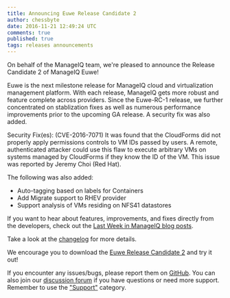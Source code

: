 ```yaml
---
title: Announcing Euwe Release Candidate 2
author: chessbyte
date: 2016-11-21 12:49:24 UTC
comments: true
published: true
tags: releases announcements
---
```


On behalf of the ManageIQ team, we're pleased to announce the Release Candidate 2 of ManageIQ Euwe!

Euwe is the next milestone release for ManageIQ cloud and virtualization management platform. With each release, ManageIQ gets more robust and feature complete across providers. Since the Euwe-RC-1 release, we further concentrated on stablization fixes as well as numerous performance improvements prior to the upcoming GA release. A security fix was also added.

Security Fix(es):
(CVE-2016-7071) It was found that the CloudForms did not properly apply permissions controls to VM IDs passed by users. A remote, authenticated attacker could use this flaw to execute arbitrary VMs on systems managed by CloudForms if they know the ID of the VM.
This issue was reported by Jeremy Choi (Red Hat).

The following was also added:
* Auto-tagging based on labels for Containers
* Add Migrate support to RHEV provider 
* Support analysis of VMs residing on NFS41 datastores


If you want to hear about features, improvements, and fixes directly from the developers, check out the [Last Week in ManageIQ blog posts](http://manageiq.org/blog/tags/LWIMIQ/).

Take a look at the [changelog](https://github.com/ManageIQ/manageiq/blob/euwe/CHANGELOG.md/) for more details.

We encourage you to download the [Euwe Release Candidate 2](http://manageiq.org/download) and try it out!

If you encounter any issues/bugs, please report them on [GitHub](https://github.com/ManageIQ/manageiq/issues). You can also join our [discussion forum](http://talk.manageiq.org/) if you have questions or need more support. Remember to use the ["Support"](http://talk.manageiq.org/c/support) category.
